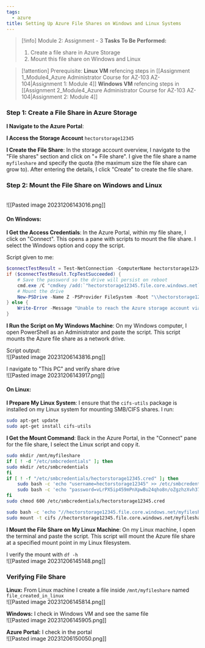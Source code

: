 ```yaml
---
tags:
  - azure
title: Setting Up Azure File Shares on Windows and Linux Systems
---
```

<!--
**Project Highlight: Azure File Share Creation and Mounting!** I've just completed an insightful assignment in the Azure Administrator course, focusing on Azure Storage. My task was to create a file share in Azure Storage and then mount it on both Windows and Linux systems. This assignment involved navigating the Azure portal to set up the file share, obtaining access credentials, and executing mount commands on different operating systems. Successfully completing this task has enhanced my understanding of Azure's file services and cross-platform integration, showcasing the versatility and practicality of Azure Storage solutions in a multi-environment setup.
-->

> [!info] Module 2: Assignment - 3
> **Tasks To Be Performed:** 
> 1. Create a file share in Azure Storage 
> 2. Mount this file share on Windows and Linux

> [!attention] Prerequisite:
> **Linux VM** refencing steps in [[Assignment 1_Module4_Azure Administrator Course for AZ-103 AZ-104|Assignment 1: Module 4]]
> **Windows VM** refencing steps in [[Assignment 2_Module4_Azure Administrator Course for AZ-103 AZ-104|Assignment 2: Module 4]]
> 

### Step 1: Create a File Share in Azure Storage

**I Navigate to the Azure Portal**:

**I Access the Storage Account** `hectorstorage12345`

**I Create the File Share**: In the storage account overview, I navigate to the "File shares" section and click on "+ File share". I give the file share a name `myfileshare` and specify the quota (the maximum size the file share can grow to). After entering the details, I click "Create" to create the file share.

### Step 2: Mount the File Share on Windows and Linux

<br>![[Pasted image 20231206143016.png]]

#### On Windows:
**I Get the Access Credentials**: In the Azure Portal, within my file share, I click on "Connect". This opens a pane with scripts to mount the file share. I select the Windows option and copy the script.

Script given to me:
```powershell
$connectTestResult = Test-NetConnection -ComputerName hectorstorage12345.file.core.windows.net -Port 445
if ($connectTestResult.TcpTestSucceeded) {
    # Save the password so the drive will persist on reboot
    cmd.exe /C "cmdkey /add:`"hectorstorage12345.file.core.windows.net`" /user:`"localhost\hectorstorage12345`" /pass:`"vLrPX5ip459mPnXpwBu24qho8n/oZgzhzXvh37upYismRIGIprAr1CRcCsRTP+RHVgHGX3/GDhb2+AStF45TFQ==`""
    # Mount the drive
    New-PSDrive -Name Z -PSProvider FileSystem -Root "\\hectorstorage12345.file.core.windows.net\myfileshare" -Persist
} else {
    Write-Error -Message "Unable to reach the Azure storage account via port 445. Check to make sure your organization or ISP is not blocking port 445, or use Azure P2S VPN, Azure S2S VPN, or Express Route to tunnel SMB traffic over a different port."
}
```
   
**I Run the Script on My Windows Machine**: On my Windows computer, I open PowerShell as an Administrator and paste the script. This script mounts the Azure file share as a network drive.

Script output:
<br>![[Pasted image 20231206143816.png]]

I navigate to "This PC" and verify share drive
<br>![[Pasted image 20231206143917.png]]


#### On Linux:
**I Prepare My Linux System**: I ensure that the `cifs-utils` package is installed on my Linux system for mounting SMB/CIFS shares. I run:
```bash
sudo apt-get update
sudo apt-get install cifs-utils
```
**I Get the Mount Command**: Back in the Azure Portal, in the "Connect" pane for the file share, I select the Linux script and copy it.
```bash
sudo mkdir /mnt/myfileshare
if [ ! -d "/etc/smbcredentials" ]; then
sudo mkdir /etc/smbcredentials
fi
if [ ! -f "/etc/smbcredentials/hectorstorage12345.cred" ]; then
    sudo bash -c 'echo "username=hectorstorage12345" >> /etc/smbcredentials/hectorstorage12345.cred'
    sudo bash -c 'echo "password=vLrPX5ip459mPnXpwBu24qho8n/oZgzhzXvh37upYismRIGIprAr1CRcCsRTP+RHVgHGX3/GDhb2+AStF45TFQ==" >> /etc/smbcredentials/hectorstorage12345.cred'
fi
sudo chmod 600 /etc/smbcredentials/hectorstorage12345.cred

sudo bash -c 'echo "//hectorstorage12345.file.core.windows.net/myfileshare /mnt/myfileshare cifs nofail,credentials=/etc/smbcredentials/hectorstorage12345.cred,dir_mode=0777,file_mode=0777,serverino,nosharesock,actimeo=30" >> /etc/fstab'
sudo mount -t cifs //hectorstorage12345.file.core.windows.net/myfileshare /mnt/myfileshare -o credentials=/etc/smbcredentials/hectorstorage12345.cred,dir_mode=0777,file_mode=0777,serverino,nosharesock,actimeo=30
```


**I Mount the File Share on My Linux Machine**: On my Linux machine, I open the terminal and paste the script. This script will mount the Azure file share at a specified mount point in my Linux filesystem.

I verify the mount with `df -h`
<br>![[Pasted image 20231206145148.png]]

### Verifying File Share

**Linux:**
From Linux machine I create a file inside `/mnt/myfileshare` named `file_created_in_linux`
<br>![[Pasted image 20231206145814.png]]

**Windows:**
I check in Windows VM and see the same file
<br>![[Pasted image 20231206145905.png]]

**Azure Portal:**
I check in the portal
<br>![[Pasted image 20231206150050.png]]